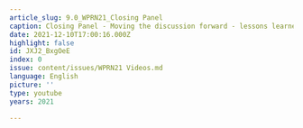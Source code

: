 ```yaml
---
article_slug: 9.0_WPRN21_Closing Panel
caption: Closing Panel - Moving the discussion forward - lessons learned and next steps
date: 2021-12-10T17:00:16.000Z
highlight: false
id: JXJ2_BxgOeE
index: 0
issue: content/issues/WPRN21 Videos.md
language: English
picture: ''
type: youtube
years: 2021

---
```

